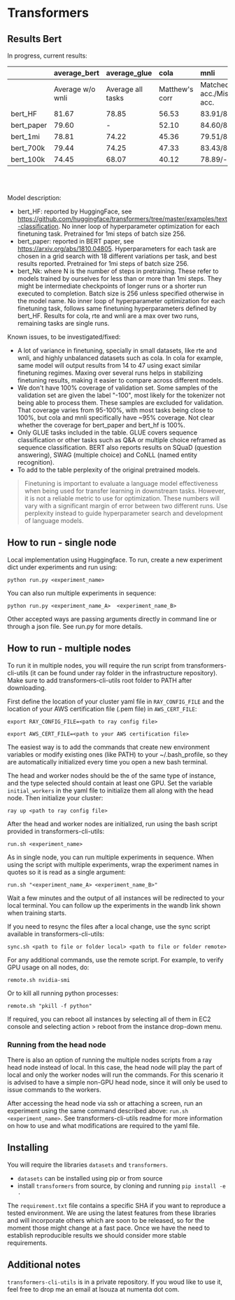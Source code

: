 # Transformers

## Results Bert

In progress, current results:

|            | average_bert     | average_glue      | cola           | mnli                         | mrpc        | qnli     | qqp         | rte      | sst2     | stsb                  | wnli     |
|:-----------|:-----------------|:------------------|:---------------|:-----------------------------|:------------|:---------|:------------|:---------|:---------|:----------------------|:---------|
|            | Average w/o wnli | Average all tasks | Matthew's corr | Matched acc./Mismatched acc. | F1/Accuracy | Accuracy | Accuracy/F1 | Accuracy | Accuracy | Person/Spearman corr. | Accuracy |
| bert_HF    | 81.67            | 78.85             | 56.53          | 83.91/84.10                  | 88.85/84.07 | 90.66    | 90.71/87.49 | 65.70    | 92.32    | 88.64/88.48           | 56.34    |
| bert_paper|          79.60 |             -  |  52.10 | 84.60/83.40          | 88.90/- | 90.50     | 71.20/-     | 66.40     | 93.50     | 85.80        |      - |
| bert_1mi |          78.81 |          74.22 |  45.36 | 79.51/80.58 | 88.63/84.64 |  91.67 | 90.82/87.60 | 58.59 |   91.90 | 87.13/87.00 |   37.50 |
| bert_700k |          79.44 |          74.25 |  47.33 | 83.43/83.67 | 88.93/84.38 |  91.75 | 90.38/86.94 |  58.20 |  92.48 | 86.88/86.85 |  32.81 |
| bert_100k |          74.45 |      68.07 |  40.12 |    78.89/-   | 83.39/75.52 |  88.05 | 89.10/85.31 |  54.30 |  88.08 | 83.99/83.82 |  23.44 |

</br>
</br>

Model description:
* bert_HF: reported by HuggingFace, see https://github.com/huggingface/transformers/tree/master/examples/text-classification. No inner loop of hyperparameter optimization for each finetuning task. Pretrained for 1mi steps of batch size 256.
* bert_paper: reported in BERT paper, see https://arxiv.org/abs/1810.04805. Hyperparameters for each task are chosen in a grid search with 18 different variations per task, and best results reported. Pretrained for 1mi steps of batch size 256.
* bert_Nk: where N is the number of steps in pretraining. These refer to models trained by ourselves for less than or more than 1mi steps. They might be intermediate checkpoints of longer runs or a shorter run executed to completion. Batch size is 256 unless specified otherwise in the model name. No inner loop of hyperparameter optimization for each finetuning task, follows same finetuning hyperparameters defined by bert_HF. Results for cola, rte and wnli are a max over two runs, remaining tasks are single runs.

Known issues, to be investigated/fixed:
* A lot of variance in finetuning, specially in small datasets, like rte and wnli, and highly unbalanced datasets such as cola. In cola for example, same model will output results from 14 to 47 using exact similar finetuning regimes. Maxing over several runs helps in stabilizing finetuning results, making it easier to compare across different models.
* We don't have 100% coverage of validation set. Some samples of the validation set are given the label "-100", most likely for the tokenizer not being able to process them. These samples are excluded for validation. That coverage varies from 95-100%, with most tasks being close to 100%, but cola and mnli specifically have ~95% coverage. Not clear whether the coverage for bert_paper and bert_hf is 100%.
* Only GLUE tasks included in the table. GLUE covers sequence classification or other tasks such as Q&A or multiple choice reframed as sequence classification. BERT also reports results on SQuaD (question answering), SWAG (multiple choice) and CoNLL (named entity recognition).
* To add to the table perplexity of the original pretrained models.

> Finetuning is important to evaluate a language model effectiveness when being used for transfer learning in downstream tasks. However, it is not a reliable metric to use for optimization. These numbers will vary with a significant margin of error between two different runs. Use perplexity instead to guide hyperparameter search and development of language models.

## How to run - single node

Local implementation using Huggingface. To run, create a new experiment dict under experiments and run using:

`python run.py <experiment_name>`

You can also run multiple experiments in sequence:

`python run.py <experiment_name_A>  <experiment_name_B>`

Other accepted ways are passing arguments directly in command line or through a json file. See run.py for more details.

## How to run - multiple nodes

To run it in multiple nodes, you will require the run script from transformers-cli-utils (it can be found under ray folder in the infrastructure repository). Make sure to add transformers-cli-utils root folder to PATH after downloading.

First define the location of your cluster yaml file in `RAY_CONFIG_FILE` and the location of your AWS certification file (.pem file) in `AWS_CERT_FILE`:

`export RAY_CONFIG_FILE=<path to ray config file>`

`export AWS_CERT_FILE=<path to your AWS certification file>`

The easiest way is to add the commands that create new environment variables or modify existing ones (like PATH) to your ~/.bash_profile, so they are automatically initialized every time you open a new bash terminal.

The head and worker nodes should be the of the same type of instance, and the type selected should contain at least one GPU.
Set the variable `initial_workers` in the yaml file to initialize them all along with the head node.
Then initialize your cluster:

`ray up <path to ray config file>`

After the head and worker nodes are initialized, run using the bash script provided in transformers-cli-utils:

`run.sh <experiment_name>`

As in single node, you can run multiple experiments in sequence. When using the script with multiple experiments, wrap the experiment names in quotes so it is read as a single argument:

`run.sh "<experiment_name_A> <experiment_name_B>"`

Wait a few minutes and the output of all instances will be redirected to your local terminal.
You can follow up the experiments in the wandb link shown when training starts.

If you need to resync the files after a local change, use the sync script available in transformers-cli-utils:

`sync.sh <path to file or folder local> <path to file or folder remote>`

For any additional commands, use the remote script. For example, to verify GPU usage on all nodes, do:

`remote.sh nvidia-smi`

Or to kill all running python processes:

`remote.sh "pkill -f python"`

If required, you can reboot all instances by selecting all of them in EC2 console and selecting action > reboot from the instance drop-down menu.

### Running from the head node

There is also an option of running the multiple nodes scripts from a ray head node instead of local. In this case, the head node will play the part of local and only the worker nodes will run the commands. For this scenario it is advised to have a simple non-GPU head node, since it will only be used to issue commands to the workers.

After accessing the head node via ssh or attaching a screen, run an experiment using the same command described above: `run.sh <experiment_name>`. See transformers-cli-utils readme for more information on how to use and what modifications are required to the yaml file.

## Installing

You will require the libraries `datasets` and `transformers`.
* `datasets` can be installed using pip or from source
* install `transformers` from source, by cloning and running `pip install -e .`

The `requirement.txt` file contains a specific SHA if you want to reproduce a tested environment. We are using the latest features from these libraries and will incorporate others which are soon to be released, so for the moment those might change at a fast pace. Once we have the need to establish reproducible results we should consider more stable requirements.

## Additional notes

`transformers-cli-utils` is in a private repository. If you woud like to use it, feel free to drop me an email at lsouza at numenta dot com.